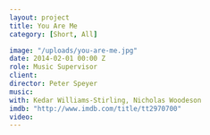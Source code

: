 ```yaml
---
layout: project
title: You Are Me
category: [Short, All]

image: "/uploads/you-are-me.jpg"
date: 2014-02-01 00:00 Z
role: Music Supervisor
client: 
director: Peter Speyer
music: 
with: Kedar Williams-Stirling, Nicholas Woodeson
imdb: "http://www.imdb.com/title/tt2970700"
video: 
---
```



